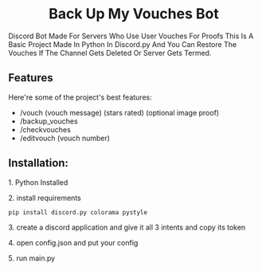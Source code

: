 <h1 align="center" id="title">Back Up My Vouches Bot</h1>

<p id="description">Discord Bot Made For Servers Who Use User Vouches For Proofs This Is A Basic Project Made In Python In Discord.py And You Can Restore The Vouches If The Channel Gets Deleted Or Server Gets Termed.</p>

  
  
<h2> Features</h2>

Here're some of the project's best features:

*   /vouch (vouch message) (stars rated) (optional image proof)
*   /backup\_vouches
*   /checkvouches
*   /editvouch (vouch number)

<h2>Installation:</h2>

<p>1. Python Installed</p>

<p>2. install requirements</p>

```
pip install discord.py colorama pystyle
```

<p>3. create a discord application and give it all 3 intents and copy its token</p>

<p>4. open config.json and put your config</p>

<p>5. run main.py</p>
